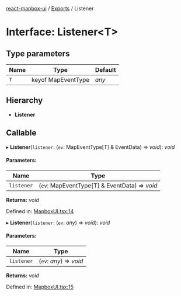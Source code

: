 [react-mapbox-ui](../README.md) / [Exports](../modules.md) / Listener

# Interface: Listener<T\>

## Type parameters

Name | Type | Default |
------ | ------ | ------ |
`T` | keyof MapEventType | *any* |

## Hierarchy

* **Listener**

## Callable

▸ **Listener**(`listener`: (`ev`: MapEventType[T] & EventData) => *void*): *void*

#### Parameters:

Name | Type |
------ | ------ |
`listener` | (`ev`: MapEventType[T] & EventData) => *void* |

**Returns:** *void*

Defined in: [MapboxUI.tsx:14](https://github.com/eliashussary/react-mapbox-ui/blob/34bebe9/src/MapboxUI.tsx#L14)

▸ **Listener**(`listener`: (`ev`: *any*) => *void*): *void*

#### Parameters:

Name | Type |
------ | ------ |
`listener` | (`ev`: *any*) => *void* |

**Returns:** *void*

Defined in: [MapboxUI.tsx:15](https://github.com/eliashussary/react-mapbox-ui/blob/34bebe9/src/MapboxUI.tsx#L15)
